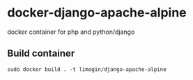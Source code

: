 # docker-django-apache-alpine

docker container for php and python/django

## Build container

```
sudo docker build . -t limogin/django-apache-alpine
```
